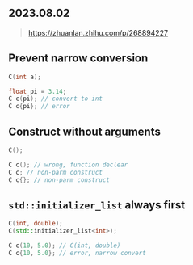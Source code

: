 2023.08.02
---

> https://zhuanlan.zhihu.com/p/268894227

## Prevent narrow conversion

```cpp
C(int a);

float pi = 3.14;
C c(pi); // convert to int
C c{pi}; // error
```

## Construct without arguments

```cpp
C();

C c(); // wrong, function declear
C c; // non-parm construct
C c{}; // non-parm construct
```

## `std::initializer_list` always first

```cpp
C(int, double);
C(std::initializer_list<int>);

C c(10, 5.0); // C(int, double)
C c{10, 5.0}; // error, narrow convert
```
